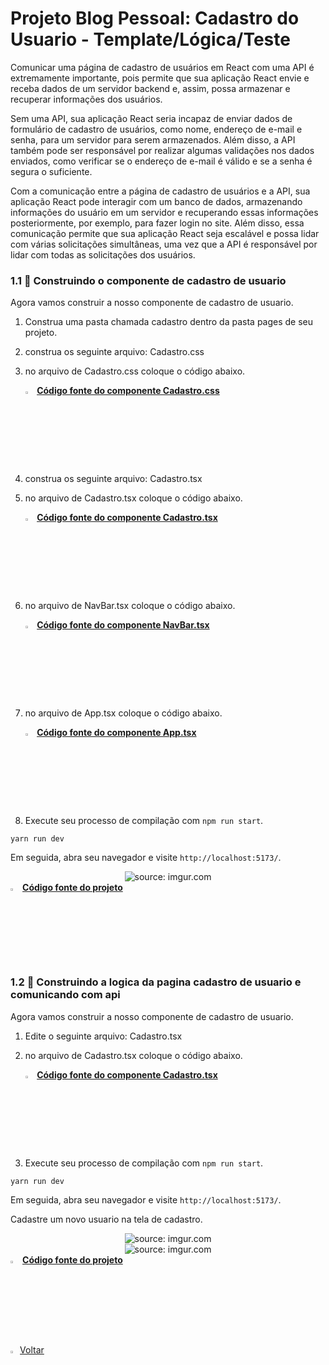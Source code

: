 ﻿

<h1>Projeto Blog Pessoal: Cadastro do Usuario - Template/Lógica/Teste</h1>

Comunicar uma página de cadastro de usuários em React com uma API é extremamente importante, pois permite que sua aplicação React envie e receba dados de um servidor backend e, assim, possa armazenar e recuperar informações dos usuários.

Sem uma API, sua aplicação React seria incapaz de enviar dados de formulário de cadastro de usuários, como nome, endereço de e-mail e senha, para um servidor para serem armazenados. Além disso, a API também pode ser responsável por realizar algumas validações nos dados enviados, como verificar se o endereço de e-mail é válido e se a senha é segura o suficiente.

Com a comunicação entre a página de cadastro de usuários e a API, sua aplicação React pode interagir com um banco de dados, armazenando informações do usuário em um servidor e recuperando essas informações posteriormente, por exemplo, para fazer login no site. Além disso, essa comunicação permite que sua aplicação React seja escalável e possa lidar com várias solicitações simultâneas, uma vez que a API é responsável por lidar com todas as solicitações dos usuários.

<h3>1.1 👣 Construindo o componente de cadastro de usuario  </h3>

Agora vamos construir a nosso componente de cadastro de usuario.

1. Construa uma pasta chamada cadastro dentro da pasta pages de seu projeto.

2. construa os seguinte arquivo: Cadastro.css

3. no arquivo de Cadastro.css coloque o código abaixo.

   <div align="left"><img src="https://i.imgur.com/JACNZiR.png" title="source: imgur.com" width="3%"/> <a href="https://github.com/LucasCapSilva/blog-pessoal-react-2023/blob/cadastro-template/src/pages/cadastro/Cadastro.css" target="_blank"><b>Código fonte do componente Cadastro.css</b></a> 

4. construa os seguinte arquivo: Cadastro.tsx

5. no arquivo de Cadastro.tsx coloque o código abaixo.

   <div align="left"><img src="https://i.imgur.com/JACNZiR.png" title="source: imgur.com" width="3%"/> <a href="https://github.com/LucasCapSilva/blog-pessoal-react-2023/blob/cadastro-template/src/pages/cadastro/Cadastro.tsx" target="_blank"><b>Código fonte do componente Cadastro.tsx</b></a> 

6. no arquivo de NavBar.tsx coloque o código abaixo.

   <div align="left"><img src="https://i.imgur.com/JACNZiR.png" title="source: imgur.com" width="3%"/> <a href="https://github.com/LucasCapSilva/blog-pessoal-react-2023/blob/cadastro-template/src/components/navbar/Navbar.tsx" target="_blank"><b>Código fonte do componente NavBar.tsx</b></a> 

7. no arquivo de App.tsx coloque o código abaixo.

   <div align="left"><img src="https://i.imgur.com/JACNZiR.png" title="source: imgur.com" width="3%"/> <a href="https://github.com/LucasCapSilva/blog-pessoal-react-2023/blob/cadastro-template/src/App.tsx" target="_blank"><b>Código fonte do componente App.tsx</b></a> 

8. Execute seu processo de compilação com `npm run start`.

```
yarn run dev
```


Em seguida, abra seu navegador e visite `http://localhost:5173/`. 

<div align="center"><img src="https://i.imgur.com/HgKO2wJ.png" title="source: imgur.com" /></div>

<div align="left"><img src="https://i.imgur.com/JACNZiR.png" title="source: imgur.com" width="3%"/> <a href="https://github.com/LucasCapSilva/blog-pessoal-react-2023/tree/cadastro-template" target="_blank"><b>Código fonte do projeto</b></a>     

<h3>1.2 👣 Construindo a logica da pagina cadastro de usuario e comunicando com api  </h3>

Agora vamos construir a nosso componente de cadastro de usuario.

1. Edite o seguinte arquivo: Cadastro.tsx

2. no arquivo de Cadastro.tsx coloque o código abaixo.

   <div align="left"><img src="https://i.imgur.com/JACNZiR.png" title="source: imgur.com" width="3%"/> <a href="https://github.com/LucasCapSilva/blog-pessoal-react-2023/blob/cadastro-logica/src/pages/cadastro/Cadastro.tsx" target="_blank"><b>Código fonte do componente Cadastro.tsx</b></a> 

3. Execute seu processo de compilação com `npm run start`.

```
yarn run dev
```

Em seguida, abra seu navegador e visite `http://localhost:5173/`. 

Cadastre um novo usuario na tela de cadastro.

<div align="center"><img src="https://i.imgur.com/mBPMxb5.png" title="source: imgur.com" /></div>

<div align="center"><img src="https://i.imgur.com/8nMwnLR.png" title="source: imgur.com" /></div>

<div align="left"><img src="https://i.imgur.com/JACNZiR.png" title="source: imgur.com" width="3%"/> <a href="https://github.com/LucasCapSilva/blog-pessoal-react-2023/tree/cadastro-logica" target="_blank"><b>Código fonte do projeto</b></a>     
<br />

<br />


<div align="left"><a href="README.md"><img src="https://i.imgur.com/XMgF3gl.png" title="source: imgur.com" width="3%"/>Voltar</a></div>

